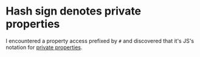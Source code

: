 # Hash sign denotes private properties

I encountered a property access prefixed by `#` and discovered that it's JS's notation for [private properties](https://developer.mozilla.org/en-US/docs/Web/JavaScript/Reference/Classes/Private_properties).
